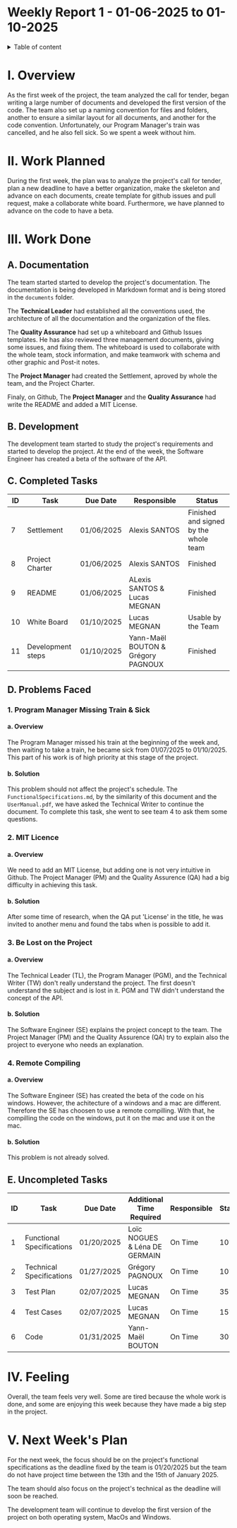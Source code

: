 # Weekly Report 1 - 01-06-2025 to 01-10-2025

<details> 

<summary> Table of content </summary>

- [Weekly Report 1 - 01-06-2025 to 01-10-2025](#weekly-report-1---01-06-2025-to-01-10-2025)
- [I. Overview](#i-overview)
- [II. Work Planned](#ii-work-planned)
- [III. Work Done](#iii-work-done)
  - [A. Documentation](#a-documentation)
  - [B. Development](#b-development)
  - [C. Completed Tasks](#c-completed-tasks)
  - [D. Problems Faced](#d-problems-faced)
    - [1. Program Manager Missing Train \& Sick](#1-program-manager-missing-train--sick)
      - [a. Overview](#a-overview)
      - [b. Solution](#b-solution)
    - [2. MIT Licence](#2-mit-licence)
      - [a. Overview](#a-overview-1)
      - [b. Solution](#b-solution-1)
    - [3. Be Lost on the Project](#3-be-lost-on-the-project)
      - [a. Overview](#a-overview-2)
      - [b. Solution](#b-solution-2)
    - [4. Remote Compiling](#4-remote-compiling)
      - [a. Overview](#a-overview-3)
      - [b. Solution](#b-solution-3)
  - [E. Uncompleted Tasks](#e-uncompleted-tasks)
- [IV. Feeling](#iv-feeling)
- [V. Next Week's Plan](#v-next-weeks-plan)

</details>

# I. Overview

As the first week of the project, the team analyzed the call for tender, began writing a large number of documents and developed the first version of the code. The team also set up a naming convention for files and folders, another to ensure a similar layout for all documents, and another for the code convention. Unfortunately, our Program Manager's train was cancelled, and he also fell sick. So we spent a week without him.

# II. Work Planned

During the first week, the plan was to analyze the project's call for tender, plan a new deadline to have a better organization, make the skeleton and advance on each documents, create template for github issues and pull request, make a collaborate white board. Furthermore, we have planned to advance on the code to have a beta. 

# III. Work Done

## A. Documentation

The team started started to develop the project's documentation. The documentation is being developed in Markdown format and is being stored in the `documents` folder.

The **Technical Leader** had established all the conventions used, the architecture of all the documentation and the organization of the files. 

The **Quality Assurance** had set up a whiteboard and Github Issues templates. He has also reviewed three management documents, giving some issues, and fixing them. The whiteboard is used to collaborate with the whole team, stock information, and make teamwork with schema and other graphic and Post-it notes. 

The **Project Manager** had created the Settlement, aproved by whole the team, and the Project Charter.

Finaly, on Github, The **Project Manager** and the **Quality Assurance** had write the README and added a MIT License.

## B. Development

The development team started to study the project's requirements and started to develop the project. At the end of the week, the Software Engineer has created a beta of the software of the API.

## C. Completed Tasks

|ID|Task|Due Date|Responsible| Status|
|-|-|-|-|-|
|7| Settlement | 01/06/2025 | Alexis SANTOS | Finished and signed by the whole team | 100% |
|8| Project Charter | 01/06/2025| Alexis SANTOS | Finished | 100% |
|9| README | 01/06/2025 | ALexis SANTOS & Lucas MEGNAN| Finished | 100% |
|10| White Board | 01/10/2025 | Lucas MEGNAN | Usable by the Team | 100% |
|11| Development steps | 01/10/2025 | Yann-Maël BOUTON & Grégory PAGNOUX | Finished | 100% |

## D. Problems Faced

### 1. Program Manager Missing Train & Sick

#### a. Overview

The Program Manager missed his train at the beginning of the week and, then waiting to take a train, he became sick from 01/07/2025 to 01/10/2025. This part of his work is of high priority at this stage of the project.

#### b. Solution

This problem should not affect the project's schedule. The `FunctionalSpecifications.md`, by the similarity of this document and the `UserManual.pdf`, we have asked the Technical Writer to continue the document. To complete this task, she went to see team 4 to ask them some questions.

### 2. MIT Licence

#### a. Overview

We need to add an MIT License, but adding one is not very intuitive in Github. The Project Manager (PM) and the Quality Assurence (QA) had a big difficulty in achieving this task.

#### b. Solution

After some time of research, when the QA put 'License' in the title, he was invited to another menu and found the tabs when is possible to add it.

### 3. Be Lost on the Project

#### a. Overview

The Technical Leader (TL), the Program Manager (PGM), and the Technical Writer (TW) don't really understand the project. The first doesn't understand the subject and is lost in it. PGM and TW didn't understand the concept of the API.

#### b. Solution

The Software Engineer (SE) explains the project concept to the team. The Project Manager (PM) and the Quality Assurence (QA) try to explain also the project to everyone who needs an explanation.

### 4. Remote Compiling

#### a. Overview

The Software Engineer (SE) has created the beta of the code on his windows. However, the achitecture of a windows and a mac are different. Therefore the SE has choosen to use a remote compilling. With that, he compilling the code on the windows, put it on the mac and use it on the mac.

#### b. Solution

This problem is not already solved.

## E. Uncompleted Tasks

|ID|Task|Due Date|Additional Time Required |Responsible| Status|
|-|-|-|-|-|-|
|1| Functional Specifications | 01/20/2025 | Loïc NOGUES & Léna DE GERMAIN | On Time | 10% |
|2| Technical Specifications | 01/27/2025 | Grégory PAGNOUX  | On Time |10%|
|3| Test Plan | 02/07/2025 |Lucas MEGNAN| On Time |35%|
|4| Test Cases | 02/07/2025 |Lucas MEGNAN| On Time |15%|
|6| Code | 01/31/2025 | Yann-Maël BOUTON | On Time |30%|

# IV. Feeling

Overall, the team feels very well. Some are tired because the whole work is done, and some are enjoying this week because they have made a big step in the project.

# V. Next Week's Plan

For the next week, the focus should be on the project's functional specifications as the deadline fixed by the team is 01/20/2025 but the team do not have project time between the 13th and the 15th of January 2025.

The team should also focus on the project's technical as the deadline will soon be reached.

The development team will continue to develop the first version of the project on both operating system, MacOs and Windows.
